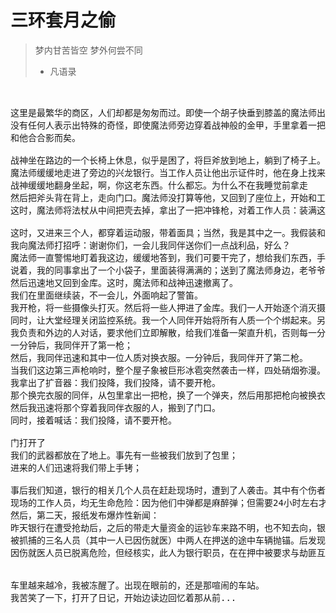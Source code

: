 # 三环套月之偷



> 梦内甘苦皆空
> 梦外何尝不同
> - 凡语录

<pre>


这里是最繁华的商区，人们却都是匆匆而过。即使一个胡子快垂到膝盖的魔法师出现，也只不过换来个别人多看几眼。
没有任何人表示出特殊的奇怪，即使魔法师旁边穿着战神般的金甲，手里拿着一把开山似的巨斧，也只是偶尔过来一个人
和他合合影而矣。

战神坐在路边的一个长椅上休息，似乎是困了，将巨斧放到地上，躺到了椅子上。
魔法师缓缓地走进了旁边的兴龙银行。当工作人员让他出示证件时，他在身上找来找去，然后叹了口气。一步步缓慢地走到门口，对着战神喊：老伙计，我的证件。
战神缓缓地翻身坐起，啊，你这老东西。什么都忘。为什么不在我睡觉前拿走
然后把斧头背在背上，走向门口。魔法师没打算等他，又回到了座位上，开始和工作人员说话：我们要打劫银行，请不要报警。否则，这里的人都会丧命。说着拿出了一个大袋子，请把这个袋子装满；工作人员有些不知所措，战神已走到身旁，把背上的斧子拿了下来，打开，从里面拿出一把流弹炮；”各位，不要惊慌，保安们，请把你们的枪交到这边，然后到那边；大堂经理，请你过来，把门关上；录像监控人员，你知道我们在做什么，但请不要报警，会死人的。
这时，魔法师将法杖从中间把壳去掉，拿出了一把冲锋枪，对着工作人员：装满这个袋子需要一点时间，你需要手脚快些，不要做傻事oh"

这时，又进来三个人，都穿着运动服，带着面具；当然，我是其中之一。我假装和魔法师不认识，只是对他们，你们继续，我们井水不犯河水-你拿现金，我们拿金条。然后我们都拿出枪，对在堂经理说，你关门的速度太慢，需要扣工资的。等他把门关上后，我们押着经理让他给我们打开金库的门。然后，我看着经理，我的两个同伴进去装东西。
我向魔法师打招呼：谢谢你们，一会儿我同伴送你们一点战利品，好么？
魔法师一直警惕地盯着我这边，缓缓地答到，我们可要干完了，想给我们东西，手脚得快。
说着，我的同事拿出了一个小袋子，里面装得满满的；送到了魔法师身边，老爷爷，给您修胡子用吧。
然后迅速地又回到金库。这时，魔法师和战神迅速撤离了。
我们在里面继续装，不一会儿，外面响起了警笛。
我开枪，将一些摄像头打灭。然后将一些人押进了金库。我们一人开始逐个消灭摄像头。
同时，让大堂经理关闭监控系统。我一个人同伴开始将所有人质一个个绑起来。另一个同伙负责监押人员；外面的人员让我们尽快投降。
我负责和外边的人对话，要求他们立即解散，给我们准备一架直升机，否则每一分钟将消灭一个人质。
一分钟后，我同伴开了第一枪；
然后，我同伴迅速和其中一位人质对换衣服。一分钟后，我同伴开了第二枪。
当我们这边第三声枪响时，整个屋子象被巨形冰雹突然袭击一样，四处硝烟弥漫。
我拿出了扩音器：我们投降，我们投降，请不要开枪。
那个换完衣服的同伴，从包里拿出一把枪，换了一个弹夹，然后用那把枪向被换衣服的人开了一枪，这是把消音手机，几乎听不到声音。
然后我迅速将那个穿着我同伴衣服的人，搬到了门口。
同时，接着喊话：我们投降，请不要开枪。

门打开了
我们的武器都放在了地上。事先有一些被我们放到了包里；
进来的人们迅速将我们带上手铐；

事后我们知道，银行的相关几个人员在赶赴现场时，遭到了人袭击。其中有个伤者称袭击他的，是一个魔法师。
现场的工作人员，均无生命危险：因为他们中弹都是麻醉弹；但需要24小时左右才能苏醒。只有两人中弹轻，1个小时后即清醒了；一名是男员工，他说先是有魔法师来抢劫，然后又来了三个人，带着面具。另一名员工是名女员工，她很害怕，说不出什么。只说金库的秘库可能被翻了，需要查一下，是否丢了重要物品。他们开始组织盘点，经查，果然，一批巨额货款抵压证件丢失。当天，他们早早地派来了专用押运车，将一批重要的钱物先运走。
然后，第二天，报纸发布爆炸性新闻：
昨天银行在遭受抢劫后，之后的带走大量资金的运钞车来路不明，也不知去向，银行的一名女性员工，即银行中最先苏醒的两名员工之一，随车失踪。男性员工后来看录像时说，从不认识那位女性员工，虽然她的工作服上的姓名的人，他是认识的。
被抓捕的三名人员（其中一人已因伤就医）中两人在押送的途中车辆抛锚。后发现所有人员均为冻成冰块，但其中两名银行劫匪失踪。
因伤就医人员已脱离危险，但经核实，此人为银行职员，在在押中被要求与劫匪互换衣服。


车里越来越冷，我被冻醒了。出现在眼前的，还是那喧闹的车站。
我苦笑了一下，打开了日记，开始边读边回忆着那从前...

</pre>

